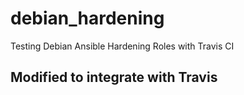 # debian_hardening
Testing Debian Ansible Hardening Roles with Travis CI

## Modified to integrate with Travis
